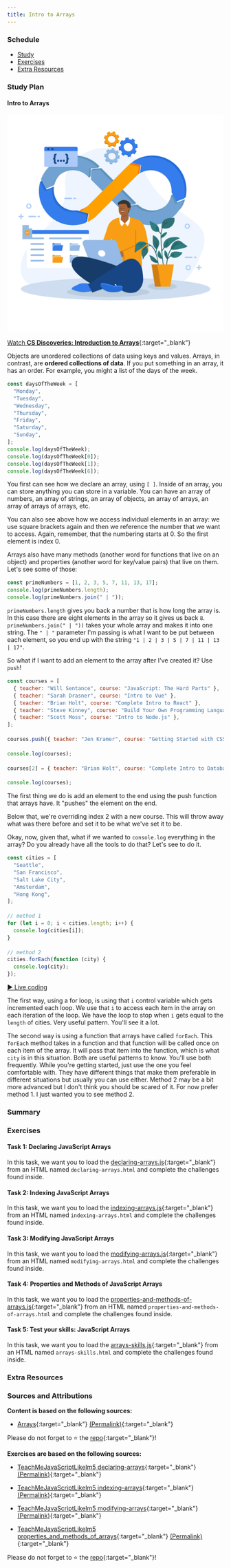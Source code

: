 ```yaml
---
title: Intro to Arrays
---
```


### Schedule

  - [Study](#study-plan-NN)
  - [Exercises](#exercises-NN)
  - [Extra Resources](#extra-resources-NN)

### Study Plan

<!-- WDX:META:PROGRESS:task=Read 'Intro to Arrays' -->
#### Intro to Arrays

  ![](./assets/flat-design-devops-illustration.jpg)

  <!-- WDX:META:PROGRESS:task=Watch 'CS Discoveries: Introduction to Arrays' -->
  [Watch **CS Discoveries: Introduction to Arrays**](https://www.youtube.com/watch?v=seBDTeZmb-k){:target="_blank"}

  Objects are unordered collections of data using keys and values. Arrays, in contrast, are **ordered collections of data**. If you put something in an array, it has an order. For example, you might a list of the days of the week.

  ```javascript
  const daysOfTheWeek = [
    "Monday",
    "Tuesday",
    "Wednesday",
    "Thursday",
    "Friday",
    "Saturday",
    "Sunday",
  ];
  console.log(daysOfTheWeek);
  console.log(daysOfTheWeek[0]);
  console.log(daysOfTheWeek[1]);
  console.log(daysOfTheWeek[6]);
  ```

  You first can see how we declare an array, using `[ ]`. Inside of an array, you can store anything you can store in a variable. You can have an array of numbers, an array of strings, an array of objects, an array of arrays, an array of arrays of arrays, etc.

  You can also see above how we access individual elements in an array: we use square brackets again and then we reference the number that we want to access. Again, remember, that the numbering starts at 0. So the first element is index 0.

  Arrays also have many methods (another word for functions that live on an object) and properties (another word for key/value pairs) that live on them. Let's see some of those:

  ```javascript
  const primeNumbers = [1, 2, 3, 5, 7, 11, 13, 17];
  console.log(primeNumbers.length);
  console.log(primeNumbers.join(" | "));
  ```

  `primeNumbers.length` gives you back a number that is how long the array is. In this case there are eight elements in the array so it gives us back `8`. `primeNumbers.join(" | "))` takes your whole array and makes it into one string. The `" | "` parameter I'm passing is what I want to be put between each element, so you end up with the string `"1 | 2 | 3 | 5 | 7 | 11 | 13 | 17"`.

  So what if I want to add an element to the array after I've created it? Use `push`!

  ```javascript
  const courses = [
    { teacher: "Will Sentance", course: "JavaScript: The Hard Parts" },
    { teacher: "Sarah Drasner", course: "Intro to Vue" },
    { teacher: "Brian Holt", course: "Complete Intro to React" },
    { teacher: "Steve Kinney", course: "Build Your Own Programming Language" },
    { teacher: "Scott Moss", course: "Intro to Node.js" },
  ];

  courses.push({ teacher: "Jen Kramer", course: "Getting Started with CSS" });

  console.log(courses);

  courses[2] = { teacher: "Brian Holt", course: "Complete Intro to Databases" };

  console.log(courses);
  ```

  The first thing we do is add an element to the end using the push function that arrays have. It "pushes" the element on the end.

  Below that, we're overriding index 2 with a new course. This will throw away what was there before and set it to be what we've set it to be.

  Okay, now, given that, what if we wanted to `console.log` everything in the array? Do you already have all the tools to do that? Let's see to do it.

  ```javascript
  const cities = [
    "Seattle",
    "San Francisco",
    "Salt Lake City",
    "Amsterdam",
    "Hong Kong",
  ];

  // method 1
  for (let i = 0; i < cities.length; i++) {
    console.log(cities[i]);
  }

  // method 2
  cities.forEach(function (city) {
    console.log(city);
  });
  ```

  <a href="#flems-enable" class="flems-button">&#9658; Live coding</a>

  The first way, using a for loop, is using that `i` control variable which gets incremented each loop. We use that `i` to access each item in the array on each iteration of the loop. We have the loop to stop when `i` gets equal to the `length` of cities. Very useful pattern. You'll see it a lot.

  The second way is using a function that arrays have called `forEach`. This `forEach` method takes in a function and that function will be called once on each item of the array. It will pass that item into the function, which is what `city` is in this situation. Both are useful patterns to know. You'll use both frequently. While you're getting started, just use the one you feel comfortable with. They have different things that make them preferable in different situations but usually you can use either. Method 2 may be a bit more advanced but I don't think you should be scared of it. For now prefer method 1. I just wanted you to see method 2.

### Summary

### Exercises

#### Task 1: Declaring JavaScript Arrays

  <!-- WDX:META:PROGRESS:task=Complete the exercise 'Declaring JavaScript Arrays'|user_folder=task_1 -->
  <!-- WDX:META:TESTS:name=Test Exercise: 'Declaring JavaScript Arrays'|type=exist|user_folder=task_1|files=declaring-arrays.js,declaring-arrays.html -->
  In this task, we want you to load the [declaring-arrays.js](./exercises/declaring-arrays.js){:target="_blank"} from an HTML named `declaring-arrays.html` and complete the challenges found inside.

#### Task 2: Indexing JavaScript Arrays

  <!-- WDX:META:PROGRESS:task=Complete the exercise 'Indexing JavaScript Arrays'|user_folder=task_2 -->
  <!-- WDX:META:TESTS:name=Test Exercise: 'Indexing JavaScript Arrays'|type=exist|user_folder=task_2|files=indexing-arrays.js,indexing-arrays.html -->
  In this task, we want you to load the [indexing-arrays.js](./exercises/indexing-arrays.js){:target="_blank"} from an HTML named `indexing-arrays.html` and complete the challenges found inside.

#### Task 3: Modifying JavaScript Arrays

  <!-- WDX:META:PROGRESS:task=Complete the exercise 'Modifying JavaScript Arrays'|user_folder=task_3 -->
  <!-- WDX:META:TESTS:name=Test Exercise: 'Modifying JavaScript Arrays'|type=exist|user_folder=task_3|files=modifying-arrays.js,modifying-arrays.html -->
  In this task, we want you to load the [modifying-arrays.js](./exercises/modifying-arrays.js){:target="_blank"} from an HTML named `modifying-arrays.html` and complete the challenges found inside.

#### Task 4: Properties and Methods of JavaScript Arrays

  <!-- WDX:META:PROGRESS:task=Complete the exercise 'Properties and Methods of JavaScript Arrays'|user_folder=task_4 -->
  <!-- WDX:META:TESTS:name=Test Exercise: 'Properties and Methods of JavaScript Arrays'|type=exist|user_folder=task_4|files=properties-and-methods-of-arrays.js,properties-and-methods-of-arrays.html -->
  In this task, we want you to load the [properties-and-methods-of-arrays.js](./exercises/properties-and-methods-of-arrays.js){:target="_blank"} from an HTML named `properties-and-methods-of-arrays.html` and complete the challenges found inside.

#### Task 5: Test your skills: JavaScript Arrays

  <!-- WDX:META:PROGRESS:task=Complete the exercise 'Test your skills: JavaScript Arrays'|user_folder=task_5 -->
  <!-- WDX:META:TESTS:name=Test Exercise: 'Test your skills: JavaScript Arrays'|type=exist|user_folder=task_5|files=arrays-skills.js,arrays-skills.html -->
  In this task, we want you to load the [arrays-skills.js](./exercises/arrays-skills.js){:target="_blank"} from an HTML named `arrays-skills.html` and complete the challenges found inside.

### Extra Resources

### Sources and Attributions

  **Content is based on the following sources:**

  - [Arrays](https://github.com/btholt/complete-intro-to-web-dev-v3/blob/main/lessons/04-javascript/K-arrays.md){:target="_blank"} [(Permalink)](https://github.com/btholt/complete-intro-to-web-dev-v3/blob/a46a32bb9d641523163d74c28340ec686c5be2f9/lessons/04-javascript/K-arrays.md){:target="_blank"}

  Please do not forget to ⭐ the [repo](https://github.com/btholt/complete-intro-to-web-dev-v3){:target="_blank"}!

  **Exercises are based on the following sources:**

  - [TeachMeJavaScriptLikeIm5 declaring-arrays](https://github.com/inspirezonetech/TeachMeJavaScriptLikeIm5/blob/main/3-arrays/declaring-arrays.js){:target="_blank"} [(Permalink)](https://github.com/inspirezonetech/TeachMeJavaScriptLikeIm5/blob/bcbe160a29718c0eb832fbf7af113b896ff06deb/3-arrays/declaring-arrays.js){:target="_blank"}

  - [TeachMeJavaScriptLikeIm5 indexing-arrays](https://github.com/inspirezonetech/TeachMeJavaScriptLikeIm5/blob/main/3-arrays/indexing-arrays.js){:target="_blank"} [(Permalink)](https://github.com/inspirezonetech/TeachMeJavaScriptLikeIm5/blob/bcbe160a29718c0eb832fbf7af113b896ff06deb/3-arrays/indexing-arrays.js){:target="_blank"}

  - [TeachMeJavaScriptLikeIm5 modifying-arrays](https://github.com/inspirezonetech/TeachMeJavaScriptLikeIm5/blob/main/3-arrays/modifying-arrays.js){:target="_blank"} [(Permalink)](https://github.com/inspirezonetech/TeachMeJavaScriptLikeIm5/blob/bcbe160a29718c0eb832fbf7af113b896ff06deb/3-arrays/modifying-arrays.js){:target="_blank"}

  - [TeachMeJavaScriptLikeIm5 properties_and_methods_of_arrays](https://github.com/inspirezonetech/TeachMeJavaScriptLikeIm5/blob/main/3-arrays/properties_and_methods_of_arrays.js){:target="_blank"} [(Permalink)](https://github.com/inspirezonetech/TeachMeJavaScriptLikeIm5/blob/bcbe160a29718c0eb832fbf7af113b896ff06deb/3-arrays/properties_and_methods_of_arrays.js){:target="_blank"}

  Please do not forget to ⭐ the [repo](https://github.com/inspirezonetech/TeachMeJavaScriptLikeIm5){:target="_blank"}!

